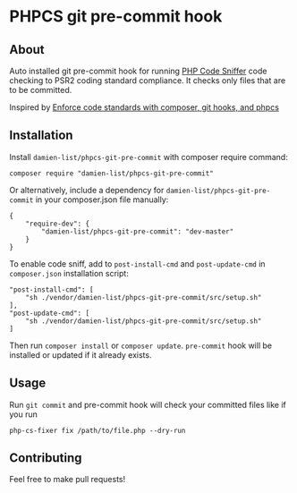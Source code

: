 # PHPCS git pre-commit hook

## About

Auto installed git pre-commit hook for running [PHP Code Sniffer](https://github.com/squizlabs/PHP_CodeSniffer) 
code checking to PSR2 coding standard compliance. It checks only files that are to be committed.

Inspired by [Enforce code standards with composer, git hooks, and phpcs](http://tech.zumba.com/2014/04/14/control-code-quality/)

## Installation

Install `damien-list/phpcs-git-pre-commit` with composer require command:

    composer require "damien-list/phpcs-git-pre-commit"

Or alternatively, include a dependency for `damien-list/phpcs-git-pre-commit` in your composer.json file manually:

    {
        "require-dev": {
            "damien-list/phpcs-git-pre-commit": "dev-master"
        }
    }

To enable code sniff, аdd to `post-install-cmd` and `post-update-cmd` in `composer.json` installation script:

    "post-install-cmd": [
        "sh ./vendor/damien-list/phpcs-git-pre-commit/src/setup.sh"
    ],
    "post-update-cmd": [
        "sh ./vendor/damien-list/phpcs-git-pre-commit/src/setup.sh"
    ]

Then run `composer install` or `composer update`. `pre-commit` hook will be installed or updated if it already exists.

## Usage

Run `git commit` and pre-commit hook will check your committed files like if you run

    php-cs-fixer fix /path/to/file.php --dry-run

## Contributing

Feel free to make pull requests!
